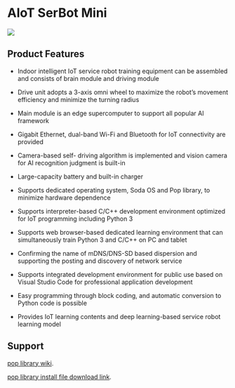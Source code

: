 # AIoT SerBot Mini
![](https://github.com/hanback-docs/SerbotMiniDocs/assets/56662413/99109480-0e51-43d6-be71-37a3c835cd44)

## Product Features 
- Indoor intelligent IoT service robot training equipment can be assembled and consists of brain module and driving module

- Drive unit adopts a 3-axis omni wheel to maximize the robot’s movement efficiency and minimize the turning radius

- Main module is an edge supercomputer to support all popular AI framework

- Gigabit Ethernet,  dual-band Wi-Fi and Bluetooth for IoT connectivity are provided

- Camera-based self- driving algorithm is implemented and vision camera for AI recognition judgment is built-in

- Large-capacity battery and built-in charger

- Supports dedicated operating system, Soda OS and Pop library, to minimize hardware dependence

- Supports interpreter-based C/C++ development environment optimized for IoT programming including Python 3

- Supports web browser-based dedicated learning environment that can simultaneously train Python 3 and C/C++ on PC and tablet

- Confirming the name of mDNS/DNS-SD based dispersion and supporting the posting and discovery of network service

- Supports integrated development environment for public use based on Visual Studio Code for professional application development

- Easy programming through block coding, and automatic conversion to Python code is possible

- Provides IoT learning contents and deep learning-based service robot learning model

## Support 

[pop library wiki](https://github.com/hanback-docs/SerbotMiniDocs/wiki).

[pop library install file download link]().
